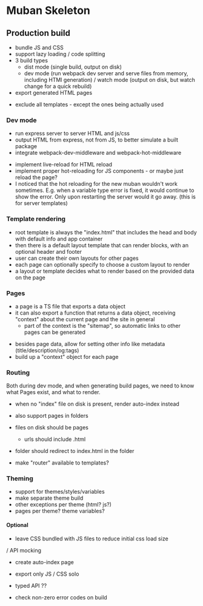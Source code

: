 # Muban Skeleton

## Production build

+ bundle JS and CSS
+ support lazy loading / code splitting
+ 3 build types
    + dist mode (single build, output on disk)
    + dev mode (run webpack dev server and serve files from memory, including HTMl generation)
    / watch mode (output on disk, but watch change for a quick rebuild)
+ export generated HTML pages

- exclude all templates - except the ones being actually used

### Dev mode

+ run express server to server HTML and js/css
+ output HTML from express, not from JS, to better simulate a built package
+ integrate webpack-dev-middleware and webpack-hot-middleware

- implement live-reload for HTML reload
- implement proper hot-reloading for JS components - or maybe just reload the page?
- I noticed that the hot reloading for the new muban wouldn't work sometimes. E.g. when a
  variable type error is fixed, it would continue to show the error. Only upon restarting the
  server would it go away. (this is for server templates)


### Template rendering

+ root template is always the "index.html" that includes the head and body with default info and app container
+ then there is a default layout template that can render blocks, with an optional header and footer
+ user can create their own layouts for other pages
+ each page can optionally specify to choose a custom layout to render
+ a layout or template decides what to render based on the provided data on the page

### Pages

+ a page is a TS file that exports a data object
+ it can also export a function that returns a data object, receiving "context" about the current page and the site
 in general
    - part of the context is the "sitemap", so automatic links to other pages can be generated

- besides page data, allow for setting other info like metadata (title/description/og:tags)
- build up a "context" object for each page

### Routing

Both during dev mode, and when generating build pages, we need to know what Pages exist, and what to render.

+ when no "index" file on disk is present, render auto-index instead
+ also support pages in folders

+ files on disk should be pages
  + urls should include .html
+ folder should redirect to index.html in the folder

- make "router" available to templates?

### Theming

- support for themes/styles/variables
- make separate theme build
- other exceptions per theme (html? js?)
- pages per theme? theme variables?


#### Optional

+ leave CSS bundled with JS files to reduce initial css load size

/ API mocking

- create auto-index page
- export only JS / CSS solo
- typed API ??

- check non-zero error codes on build
